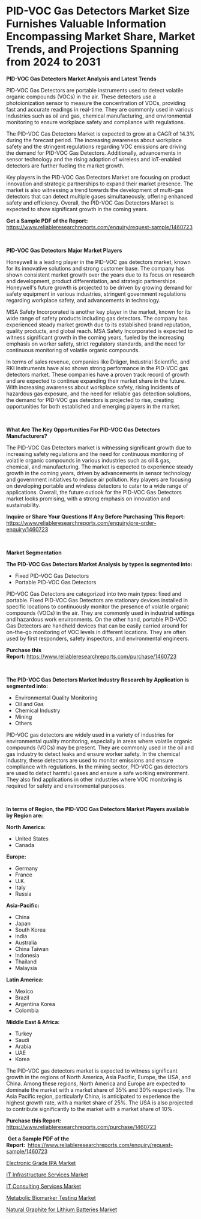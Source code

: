 <p><h1>PID-VOC Gas Detectors Market Size Furnishes Valuable Information Encompassing Market Share, Market Trends, and Projections Spanning from 2024 to 2031</h1></p><p><strong>PID-VOC Gas Detectors Market Analysis and Latest Trends</strong></p>
<p><p>PID-VOC Gas Detectors are portable instruments used to detect volatile organic compounds (VOCs) in the air. These detectors use a photoionization sensor to measure the concentration of VOCs, providing fast and accurate readings in real-time. They are commonly used in various industries such as oil and gas, chemical manufacturing, and environmental monitoring to ensure workplace safety and compliance with regulations.</p><p>The PID-VOC Gas Detectors Market is expected to grow at a CAGR of 14.3% during the forecast period. The increasing awareness about workplace safety and the stringent regulations regarding VOC emissions are driving the demand for PID-VOC Gas Detectors. Additionally, advancements in sensor technology and the rising adoption of wireless and IoT-enabled detectors are further fueling the market growth.</p><p>Key players in the PID-VOC Gas Detectors Market are focusing on product innovation and strategic partnerships to expand their market presence. The market is also witnessing a trend towards the development of multi-gas detectors that can detect multiple gases simultaneously, offering enhanced safety and efficiency. Overall, the PID-VOC Gas Detectors Market is expected to show significant growth in the coming years.</p></p>
<p><strong>Get a Sample PDF of the Report:&nbsp;</strong> <a href="https://www.reliableresearchreports.com/enquiry/request-sample/1460723">https://www.reliableresearchreports.com/enquiry/request-sample/1460723</a></p>
<p>&nbsp;</p>
<p><strong>PID-VOC Gas Detectors Major Market Players</strong></p>
<p><p>Honeywell is a leading player in the PID-VOC gas detectors market, known for its innovative solutions and strong customer base. The company has shown consistent market growth over the years due to its focus on research and development, product differentiation, and strategic partnerships. Honeywell's future growth is projected to be driven by growing demand for safety equipment in various industries, stringent government regulations regarding workplace safety, and advancements in technology.</p><p>MSA Safety Incorporated is another key player in the market, known for its wide range of safety products including gas detectors. The company has experienced steady market growth due to its established brand reputation, quality products, and global reach. MSA Safety Incorporated is expected to witness significant growth in the coming years, fueled by the increasing emphasis on worker safety, strict regulatory standards, and the need for continuous monitoring of volatile organic compounds.</p><p>In terms of sales revenue, companies like Dräger, Industrial Scientific, and RKI Instruments have also shown strong performance in the PID-VOC gas detectors market. These companies have a proven track record of growth and are expected to continue expanding their market share in the future. With increasing awareness about workplace safety, rising incidents of hazardous gas exposure, and the need for reliable gas detection solutions, the demand for PID-VOC gas detectors is projected to rise, creating opportunities for both established and emerging players in the market.</p></p>
<p>&nbsp;</p>
<p><strong>What Are The Key Opportunities For PID-VOC Gas Detectors Manufacturers?</strong></p>
<p><p>The PID-VOC Gas Detectors market is witnessing significant growth due to increasing safety regulations and the need for continuous monitoring of volatile organic compounds in various industries such as oil & gas, chemical, and manufacturing. The market is expected to experience steady growth in the coming years, driven by advancements in sensor technology and government initiatives to reduce air pollution. Key players are focusing on developing portable and wireless detectors to cater to a wide range of applications. Overall, the future outlook for the PID-VOC Gas Detectors market looks promising, with a strong emphasis on innovation and sustainability.</p></p>
<p><strong>Inquire or Share Your Questions If Any Before Purchasing This Report:</strong> <a href="https://www.reliableresearchreports.com/enquiry/pre-order-enquiry/1460723">https://www.reliableresearchreports.com/enquiry/pre-order-enquiry/1460723</a></p>
<p>&nbsp;</p>
<p><strong>Market Segmentation</strong></p>
<p><strong>The PID-VOC Gas Detectors Market Analysis by types is segmented into:</strong></p>
<p><ul><li>Fixed PID-VOC Gas Detectors</li><li>Portable PID-VOC Gas Detectors</li></ul></p>
<p><p>PID-VOC Gas Detectors are categorized into two main types: fixed and portable. Fixed PID-VOC Gas Detectors are stationary devices installed in specific locations to continuously monitor the presence of volatile organic compounds (VOCs) in the air. They are commonly used in industrial settings and hazardous work environments. On the other hand, portable PID-VOC Gas Detectors are handheld devices that can be easily carried around for on-the-go monitoring of VOC levels in different locations. They are often used by first responders, safety inspectors, and environmental engineers.</p></p>
<p><strong>Purchase this Report:&nbsp;</strong><a href="https://www.reliableresearchreports.com/purchase/1460723">https://www.reliableresearchreports.com/purchase/1460723</a></p>
<p>&nbsp;</p>
<p><strong>The PID-VOC Gas Detectors Market Industry Research by Application is segmented into:</strong></p>
<p><ul><li>Environmental Quality Monitoring</li><li>Oil and Gas</li><li>Chemical Industry</li><li>Mining</li><li>Others</li></ul></p>
<p><p>PID-VOC gas detectors are widely used in a variety of industries for environmental quality monitoring, especially in areas where volatile organic compounds (VOCs) may be present. They are commonly used in the oil and gas industry to detect leaks and ensure worker safety. In the chemical industry, these detectors are used to monitor emissions and ensure compliance with regulations. In the mining sector, PID-VOC gas detectors are used to detect harmful gases and ensure a safe working environment. They also find applications in other industries where VOC monitoring is required for safety and environmental purposes.</p></p>
<p>&nbsp;</p>
<p><strong>In terms of Region, the PID-VOC Gas Detectors Market Players available by Region are:</strong></p>
<p>
    <p> <strong> North America: </strong>
        <ul>
            <li>United States</li>
            <li>Canada</li>
        </ul>
        </p> 
    <p> <strong> Europe: </strong>
        <ul>
            <li>Germany</li>
            <li>France</li>
            <li>U.K.</li>
            <li>Italy</li>
            <li>Russia</li>
        </ul>
        </p> 
    <p> <strong> Asia-Pacific: </strong>
        <ul>
            <li>China</li>
            <li>Japan</li>
            <li>South Korea</li>
            <li>India</li>
            <li>Australia</li>
            <li>China Taiwan</li>
            <li>Indonesia</li>
            <li>Thailand</li>
            <li>Malaysia</li>
        </ul>
        </p> 
    <p> <strong> Latin America: </strong>
        <ul>
            <li>Mexico</li>
            <li>Brazil</li>
            <li>Argentina Korea</li>
            <li>Colombia</li>
        </ul>
        </p> 
    <p> <strong> Middle East & Africa: </strong>
        <ul>
            <li>Turkey</li>
            <li>Saudi</li>
            <li>Arabia</li>
            <li>UAE</li>
            <li>Korea</li>
        </ul>
    </p>
    </p>
<p><p>The PID-VOC gas detectors market is expected to witness significant growth in the regions of North America, Asia Pacific, Europe, the USA, and China. Among these regions, North America and Europe are expected to dominate the market with a market share of 35% and 30% respectively. The Asia Pacific region, particularly China, is anticipated to experience the highest growth rate, with a market share of 25%. The USA is also projected to contribute significantly to the market with a market share of 10%.</p></p>
<p><strong>Purchase this Report: </strong><a href="https://www.reliableresearchreports.com/purchase/1460723">https://www.reliableresearchreports.com/purchase/1460723</a></p>
<p>&nbsp;<strong>Get a Sample PDF of the Report:&nbsp;&nbsp;</strong><a href="https://www.reliableresearchreports.com/enquiry/request-sample/1460723">https://www.reliableresearchreports.com/enquiry/request-sample/1460723</a></p>
<p><strong></strong></p>
<p><p><a href="https://issuu.com/reportprime-2/docs/electronic-grade-ipa-market-size-2030.pptx">Electronic Grade IPA Market</a></p><p><a href="https://medium.com/@jazminjones30/it-infrastructure-services-nbsp-market-focuses-on-market-share-size-and-projected-forecast-till-62e03c3939fb">IT Infrastructure Services Market</a></p><p><a href="https://medium.com/@jazminjones30/it-consulting-services-market-furnishes-information-on-market-share-market-trends-and-market-6242cd495d68">IT Consulting Services Market</a></p><p><a href="https://medium.com/@akshatreportprime/metabolic-biomarker-testing-market-analysis-its-cagr-market-segmentation-and-global-industry-9a3a4f4216bc">Metabolic Biomarker Testing Market</a></p><p><a href="https://issuu.com/reportprime-2/docs/natural-graphite-for-lithium-batteries-market-size">Natural Graphite for Lithium Batteries Market</a></p></p>